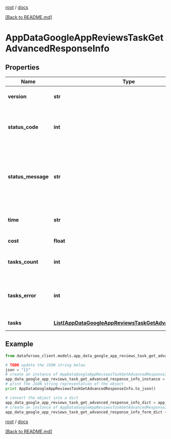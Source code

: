 [root](./../ "root") / [docs](./ "docs")

[[Back to README.md]](./../README.md "[Back to README.md]")

# AppDataGoogleAppReviewsTaskGetAdvancedResponseInfo

## Properties

Name | Type | Description | Notes
------------ | ------------- | ------------- | -------------
**version** | **str** | the current version of the API | [optional]
**status_code** | **int** | general status code you can find the full list of the response codes here | [optional]
**status_message** | **str** | general informational message you can find the full list of general informational messages here | [optional]
**time** | **str** | total execution time, seconds | [optional]
**cost** | **float** | total tasks cost, USD | [optional]
**tasks_count** | **int** | the number of tasks in the tasks array | [optional]
**tasks_error** | **int** | the number of tasks in the tasks array returned with an error | [optional]
**tasks** | [**List[AppDataGoogleAppReviewsTaskGetAdvancedTaskInfo]**](AppDataGoogleAppReviewsTaskGetAdvancedTaskInfo.md) | array of tasks | [optional]

## Example

```python
from dataforseo_client.models.app_data_google_app_reviews_task_get_advanced_response_info import AppDataGoogleAppReviewsTaskGetAdvancedResponseInfo

# TODO update the JSON string below
json = "{}"
# create an instance of AppDataGoogleAppReviewsTaskGetAdvancedResponseInfo from a JSON string
app_data_google_app_reviews_task_get_advanced_response_info_instance = AppDataGoogleAppReviewsTaskGetAdvancedResponseInfo.from_json(json)
# print the JSON string representation of the object
print AppDataGoogleAppReviewsTaskGetAdvancedResponseInfo.to_json()

# convert the object into a dict
app_data_google_app_reviews_task_get_advanced_response_info_dict = app_data_google_app_reviews_task_get_advanced_response_info_instance.to_dict()
# create an instance of AppDataGoogleAppReviewsTaskGetAdvancedResponseInfo from a dict
app_data_google_app_reviews_task_get_advanced_response_info_form_dict = app_data_google_app_reviews_task_get_advanced_response_info.from_dict(app_data_google_app_reviews_task_get_advanced_response_info_dict)
```

  

[root](./../ "root") / [docs](./ "docs")

[[Back to README.md]](./../README.md "[Back to README.md]")